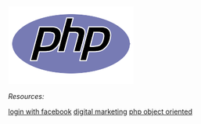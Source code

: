 ![](https://github.com/Isutzu/notes/blob/master/images/php-logo.png?raw=true)

*Resources:*

 [login with facebook](https://www.mitrajit.com/login-facebook-using-php-mysql/)
 [digital marketing](https://indemandcareer.com/)
 [php object oriented](https://code.tutsplus.com/tutorials/object-oriented-php-for-beginners--net-12762)